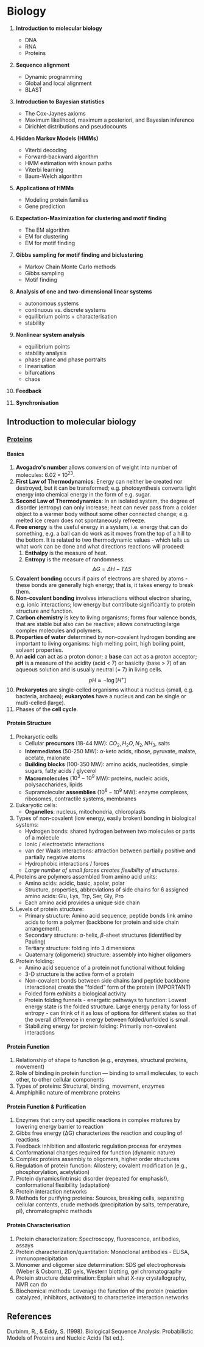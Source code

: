 # Biology

1. **Introduction to molecular biology**

   - DNA
   - RNA
   - Proteins

2. **Sequence alignment**

   - Dynamic programming
   - Global and local alignment
   - BLAST

3. **Introduction to Bayesian statistics**

   - The Cox-Jaynes axioms
   - Maximum likelihood, maximum a posteriori, and Bayesian inference
   - Dirichlet distributions and pseudocounts

4. **Hidden Markov Models (HMMs)**

   - Viterbi decoding
   - Forward-backward algorithm
   - HMM estimation with known paths
   - Viterbi learning
   - Baum-Welch algorithm

5. **Applications of HMMs**

   - Modeling protein families
   - Gene prediction

6. **Expectation-Maximization for clustering and motif finding**

   - The EM algorithm
   - EM for clustering
   - EM for motif finding

7. **Gibbs sampling for motif finding and biclustering**

   - Markov Chain Monte Carlo methods
   - Gibbs sampling
   - Motif finding

8. **Analysis of one and two-dimensional linear systems**

   - autonomous systems
   - continuous vs. discrete systems
   - equilibrium points + characterisation
   - stability

9. **Nonlinear system analysis**

   - equilibrium points
   - stability analysis
   - phase plane and phase portraits
   - linearisation
   - bifurcations
   - chaos

10. **Feedback**

11. **Synchronisation**

## Introduction to molecular biology

### [Proteins](https://www.edx.org/learn/biology/rice-university-proteins-biology-s-workforce)

#### Basics

1. **Avogadro's number** allows conversion of weight into number of molecules: $6.02 \times 10^{23}$.
2. **First Law of Thermodynamics**: Energy can neither be created nor destroyed, but it can be transformed; e.g. photosynthesis converts light energy into chemical energy in the form of e.g. sugar.
3. **Second Law of Thermodynamics**: In an isolated system, the degree of disorder (entropy) can only increase; heat can never pass from a colder object to a warmer body without some other connected change; e.g. melted ice cream does not spontaneously refreeze.
4. **Free energy** is the useful energy in a system, i.e. energy that can do something, e.g. a ball can do work as it moves from the top of a hill to the bottom. It is related to two thermodynamic values - which tells us what work can be done and what directions reactions will proceed:
   1. **Enthalpy** is the measure of heat.
   2. **Entropy** is the measure of randomness.
      $$\Delta G = \Delta H - T \Delta S$$
5. **Covalent bonding** occurs if pairs of electrons are shared by atoms - these bonds are generally high energy; that is, it takes energy to break them.
6. **Non-covalent bonding** involves interactions without electron sharing, e.g. ionic interactions; low energy but contribute significantly to protein structure and function.
7. **Carbon chemistry** is key to living organisms; forms four valence bonds, that are stable but also can be reactive; allows constructing large complex molecules and polymers.
8. **Properties of water** determined by non-covalent hydrogen bonding are important to living organisms: high melting point, high boiling point, solvent properties.
9. An **acid** can act as a proton donor; a **base** can act as a proton acceptor; **pH** is a measure of the acidity (acid < 7) or basicity (base > 7) of an aqueous solution and is usually neutral (= 7) in living cells.
   $$pH \approx - \log[ H^+ ]$$
10. **Prokaryotes** are single-celled organisms without a nucleus (small, e.g. bacteria, archaea); **eukaryotes** have a nucleus and can be single or multi-celled (large).
11. Phases of the **cell cycle**.

#### Protein Structure

1. Prokaryotic cells
   - Cellular **precursors** (18-44 MW): $CO_2, H_2O, N_2, NH_3$, salts
   - **Intermediates** (50-250 MW): $\alpha$-keto acids, ribose, pyruvate, malate, acetate, malonate
   - **Building blocks** (100-350 MW): amino acids, nucleotides, simple sugars, fatty acids / glycerol
   - **Macromolecules** ($10^3 - 10^9$ MW): proteins, nucleic acids, polysaccharides, lipids
   - Supramolecular **assemblies** ($10^6 - 10^9$ MW): enzyme complexes, ribosomes, contractile systems, membranes
2. Eukaryotic cells:
   - **Organelles**: nucleus, mitochondria, chloroplasts
3. Types of non-covalent (low energy, easily broken) bonding in biological systems:
   - Hydrogen bonds: shared hydrogen between two molecules or parts of a molecule
   - Ionic / electrostatic interactions
   - van der Waals interactions: attraction between partially positive and partially negative atoms
   - Hydrophobic interactions / forces
   - _Large number of small forces creates flexibility of structures_.
4. Proteins are polymers assembled from amino acid units:
   - Amino acids: acidic, basic, apolar, polar
   - Structure, properties, abbreviations of side chains for 6 assigned amino acids: Glu, Lys, Trp, Ser, Gly, Pro
   - Each amino acid provides a unique side chain
5. Levels of protein structure:
   - Primary structure: Amino acid sequence; peptide bonds link amino acids to form a polymer (backbone for protein and side chain arrangement).
   - Secondary structure: $\alpha$-helix, $\beta$-sheet structures (identified by Pauling)
   - Tertiary structure: folding into 3 dimensions
   - Quaternary (oligomeric) structure: assembly into higher oligomers
6. Protein folding:
   - Amino acid sequence of a protein not functional without folding
   - 3-D structure is the active form of a protein
   - Non-covalent bonds between side chains (and peptide backbone interactions) create the “folded” form of the protein (IMPORTANT)
   - Folded form exhibits a biological activity
   - Protein folding funnels - energetic pathways to function: Lowest energy state is the folded structure. Large energy penalty for loss of entropy - can think of it as loss of options for different states so that the overall difference in energy between folded/unfolded is small.
   - Stabilizing energy for protein folding: Primarily non-covalent interactions

#### Protein Function

1. Relationship of shape to function (e.g., enzymes, structural proteins, movement)
2. Role of binding in protein function — binding to small molecules, to each other, to other cellular components
3. Types of proteins: Structural, binding, movement, enzymes
4. Amphiphilic nature of membrane proteins

#### Protein Function & Purification

1. Enzymes that carry out specific reactions in complex mixtures by lowering energy barrier to reaction
2. Gibbs free energy (ΔG) characterizes the reaction and coupling of reactions
3. Feedback inhibition and allosteric regulation process for enzymes
4. Conformational changes required for function (dynamic nature)
5. Complex proteins assembly to oligomers, higher order structures
6. Regulation of protein function: Allostery; covalent modification (e.g., phosphorylation, acetylation)
7. Protein dynamics/intrinsic disorder (repeated for emphasis!), conformational flexibility (adaptation)
8. Protein interaction networks
9. Methods for purifying proteins: Sources, breaking cells, separating cellular contents, crude methods (precipitation by salts, temperature, pI), chromatographic methods

#### Protein Characterisation

1. Protein characterization: Spectroscopy, fluorescence, antibodies, assays
2. Protein characterization/quantitation: Monoclonal antibodies - ELISA, immunoprecipitation
3. Monomer and oligomer size determination: SDS gel electrophoresis (Weber & Osborn), 2D gels, Western blotting, gel chromatography
4. Protein structure determination: Explain what X-ray crystallography, NMR can do
5. Biochemical methods: Leverage the function of the protein (reaction catalyzed, inhibitors, activators) to characterize interaction networks

## References

Durbinm, R., & Eddy, S. (1998). Biological Sequence Analysis: Probabilistic Models of Proteins and Nucleic Acids (1st ed.).
